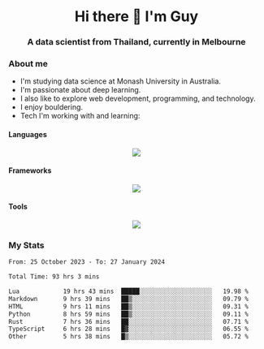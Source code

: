 <h1 align="center">Hi there 👋 I'm Guy</h1>
<h3 align="center">A data scientist from Thailand, currently in Melbourne</h3>

### About me

- I'm studying data science at Monash University in Australia.
- I'm passionate about deep learning.
- I also like to explore web development, programming, and technology.
- I enjoy bouldering.
- Tech I'm working with and learning:

#### Languages

<div align="center">
    <img src="https://skillicons.dev/icons?i=py,ts,js,html,css,rust" />
</div>

#### Frameworks

<div align="center">
    <img src="https://skillicons.dev/icons?i=pytorch,tensorflow,fastapi,react" /><br>
</div>

#### Tools

<div align="center">
    <img src="https://skillicons.dev/icons?i=postgres,redis,docker" /><br>
</div>

### My Stats

<!--START_SECTION:waka-->

```txt
From: 25 October 2023 - To: 27 January 2024

Total Time: 93 hrs 3 mins

Lua            19 hrs 43 mins  █████░░░░░░░░░░░░░░░░░░░░   19.98 %
Markdown       9 hrs 39 mins   ██▒░░░░░░░░░░░░░░░░░░░░░░   09.79 %
HTML           9 hrs 11 mins   ██▒░░░░░░░░░░░░░░░░░░░░░░   09.31 %
Python         8 hrs 59 mins   ██▒░░░░░░░░░░░░░░░░░░░░░░   09.11 %
Rust           7 hrs 36 mins   ██░░░░░░░░░░░░░░░░░░░░░░░   07.71 %
TypeScript     6 hrs 28 mins   █▓░░░░░░░░░░░░░░░░░░░░░░░   06.55 %
Other          5 hrs 38 mins   █▒░░░░░░░░░░░░░░░░░░░░░░░   05.72 %
```

<!--END_SECTION:waka-->
